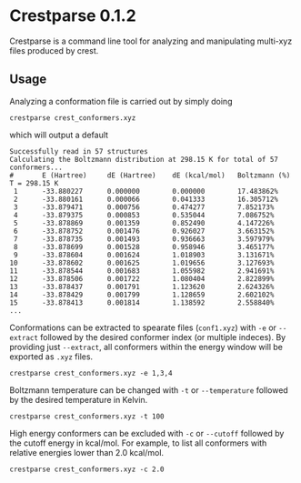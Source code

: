 # Crestparse 0.1.2

Crestparse is a command line tool for analyzing and manipulating multi-xyz files produced by crest.

## Usage

Analyzing a conformation file is carried out by simply doing

```
crestparse crest_conformers.xyz
```

which will output a default

```
Successfully read in 57 structures
Calculating the Boltzmann distribution at 298.15 K for total of 57 conformers...
#       E (Hartree)     dE (Hartree)    dE (kcal/mol)   Boltzmann (%) T = 298.15 K
 1      -33.880227      0.000000        0.000000        17.483862%
 2      -33.880161      0.000066        0.041333        16.305712%
 3      -33.879471      0.000756        0.474277        7.852173%
 4      -33.879375      0.000853        0.535044        7.086752%
 5      -33.878869      0.001359        0.852490        4.147226%
 6      -33.878752      0.001476        0.926027        3.663152%
 7      -33.878735      0.001493        0.936663        3.597979%
 8      -33.878699      0.001528        0.958946        3.465177%
 9      -33.878604      0.001624        1.018903        3.131671%
10      -33.878602      0.001625        1.019656        3.127693%
11      -33.878544      0.001683        1.055982        2.941691%
12      -33.878506      0.001722        1.080404        2.822899%
13      -33.878437      0.001791        1.123620        2.624326%
14      -33.878429      0.001799        1.128659        2.602102%
15      -33.878413      0.001814        1.138592        2.558840%
...
```

Conformations can be extracted to spearate files (`conf1.xyz`) with `-e` or `--extract` followed by the desired conformer index (or multiple indeces). By providing just `--extract`, all conformers within the energy window will be exported as `.xyz` files.

```
crestparse crest_conformers.xyz -e 1,3,4
```

Boltzmann temperature can be changed with `-t` or `--temperature` followed by the desired temperature in Kelvin.

```
crestparse crest_conformers.xyz -t 100
```

High energy conformers can be excluded with `-c` or `--cutoff` followed by the cutoff energy in kcal/mol. For example, to list all conformers with relative energies lower than 2.0 kcal/mol.

```
crestparse crest_conformers.xyz -c 2.0
```
